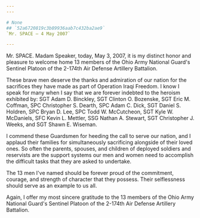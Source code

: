 ```yaml
---
---

# None
## `52a6720819c3b89936aab7c432ba2ae9`
`Mr. SPACE — 4 May 2007`

---
```



Mr. SPACE. Madam Speaker, today, May 3, 2007, it is my distinct honor 
and pleasure to welcome home 13 members of the Ohio Army National 
Guard's Sentinel Platoon of the 2-174th Air Defense Artillery 
Battalion.

These brave men deserve the thanks and admiration of our nation for 
the sacrifices they have made as part of Operation Iraqi Freedom. I 
know I speak for many when I say that we are forever indebted to the 
heroism exhibited by: SGT Adam D. Binckley, SGT Clinton O. Bozenske, 
SGT Eric M. Coffman, SPC Christopher S. Dearth, SPC Adam C. Dick, SGT 
Daniel S. Holdren, SPC Bryan D. Lee, SPC Todd W. McCutcheon, SGT Kyle 
W. McDaniels, SFC Kevin L. Mettler, SSG Nathan A. Stewart, SGT 
Christopher J. Weeks, and SGT Shawn E. Wiseman.

I commend these Guardsmen for heeding the call to serve our nation, 
and I applaud their families for simultaneously sacrificing alongside 
of their loved ones. So often the parents, spouses, and children of 
deployed soldiers and reservists are the support systems our men and 
women need to accomplish the difficult tasks that they are asked to 
undertake.

The 13 men I've named should be forever proud of the commitment, 
courage, and strength of character that they possess. Their 
selflessness should serve as an example to us all.

Again, I offer my most sincere gratitude to the 13 members of the 
Ohio Army National Guard's Sentinel Platoon of the 2-174th Air Defense 
Artillery Battalion.



